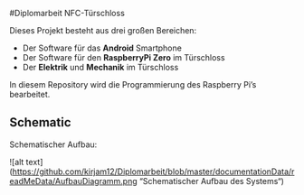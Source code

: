 #Diplomarbeit NFC-Türschloss

Dieses Projekt besteht aus drei großen Bereichen:  
* Der Software für das **Android** Smartphone
* Der Software für den **RaspberryPi Zero** im Türschloss
* Der **Elektrik** und **Mechanik** im Türschloss  

In diesem Repository wird die Programmierung des Raspberry Pi’s bearbeitet.


## Schematic

Schematischer Aufbau:

![alt text](https://github.com/kirjam12/Diplomarbeit/blob/master/documentationData/readMeData/AufbauDiagramm.png “Schematischer Aufbau des Systems“)
